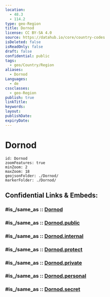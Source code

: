 ```yaml
---
location:
  - 48.3
  - 114.2
type: geo-Region
title: Dornod
license: CC BY-SA 4.0
source: https://datahub.io/core/country-codes
isDeleted: false
isReadOnly: false
draft: false
confidential: public
tags:
  - geo/Country/Region
aliases:
  - Dornod
Languages:
  - de
cssclasses:
  - geo-Region
publish: true
linkTitle:
keywords:
layout:
publishDate:
expiryDate:
---
```


# Dornod

```leaflet
id: Dornod
zoomFeatures: true 
minZoom: 2 
maxZoom: 18
geojsonFolder: ./Dornod/
markerFolder: ./Dornod/
```


## Confidential Links & Embeds: 

### #is_/same_as :: [Dornod](/_Standards/Earth/Continent/Asia/Asia~East/Mongolia/Provinces~Mongolia/Dornod.md) 

### #is_/same_as :: [Dornod.public](/_public/Earth/Continent/Asia/Asia~East/Mongolia/Provinces~Mongolia/Dornod.public.md) 

### #is_/same_as :: [Dornod.internal](/_internal/Earth/Continent/Asia/Asia~East/Mongolia/Provinces~Mongolia/Dornod.internal.md) 

### #is_/same_as :: [Dornod.protect](/_protect/Earth/Continent/Asia/Asia~East/Mongolia/Provinces~Mongolia/Dornod.protect.md) 

### #is_/same_as :: [Dornod.private](/_private/Earth/Continent/Asia/Asia~East/Mongolia/Provinces~Mongolia/Dornod.private.md) 

### #is_/same_as :: [Dornod.personal](/_personal/Earth/Continent/Asia/Asia~East/Mongolia/Provinces~Mongolia/Dornod.personal.md) 

### #is_/same_as :: [Dornod.secret](/_secret/Earth/Continent/Asia/Asia~East/Mongolia/Provinces~Mongolia/Dornod.secret.md)

